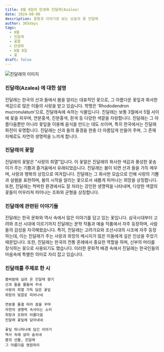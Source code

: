 ```yaml
---
title: 8월 8일의 탄생화 진달래(Azalea)
date: 2024-08-08
description: 꽃말과 이야기로 보는 오늘의 꽃 진달래
author: 365days
tags:
  - 8월
  - 진달래
  - 꽃말
  - 탄생화
  - 8월 8일
  - 꽃
draft: false
---
```


![진달래의 이미지](https://cdn.pixabay.com/photo/2018/05/15/03/08/azaleas-3402117_640.jpg#center)


### 진달래(Azalea) 에 대한 설명

진달래는 한국의 산과 들에서 봄을 알리는 대표적인 꽃으로, 그 아름다운 꽃잎과 화사한 색감으로 많은 이들의 사랑을 받고 있습니다. 학명은 'Rhododendron mucronulatum'으로, 진달래속에 속하는 식물입니다. 진달래는 보통 3월에서 5월 사이에 꽃을 피우며, 연분홍색, 진분홍색, 흰색 등 다양한 색깔을 자랑합니다. 진달래는 그 아름다움뿐만 아니라 꽃잎을 이용해 음식을 만드는 데도 쓰이며, 특히 한국에서는 진달래 화전이 유명합니다. 진달래는 산과 들의 풍경을 한층 더 아름답게 만들어 주며, 그 존재 자체로도 자연의 생명력을 느끼게 합니다.

### 진달래의 꽃말

진달래의 꽃말은 "사랑의 희열"입니다. 이 꽃말은 진달래의 화사한 색감과 풍성한 꽃송이가 주는 기쁨과 즐거움에서 유래되었습니다. 진달래는 봄이 되면 산과 들을 가득 메우며, 사랑과 행복의 상징으로 여겨집니다. 진달래는 그 화사한 모습으로 인해 사랑의 기쁨과 설렘을 표현하며, 봄의 시작을 알리는 꽃으로서 새롭게 피어나는 희망을 상징합니다. 또한, 진달래는 척박한 환경에서도 잘 자라는 강인한 생명력을 나타내며, 다양한 색깔의 꽃들이 어우러져 피어나는 조화와 균형을 상징합니다.

### 진달래에 관련된 이야기들

진달래는 한국 문화와 역사 속에서 많은 이야기를 담고 있는 꽃입니다. 삼국시대부터 고려와 조선 시대에 이르기까지 진달래는 문학 작품과 예술 작품에서 자주 등장하며, 사람들의 감성을 자극해왔습니다. 특히, 진달래는 고려가요와 조선시대의 시조에 자주 등장하는데, 이는 진달래가 주는 사랑과 희망의 메시지가 많은 이들에게 깊은 인상을 주었기 때문입니다. 또한, 진달래는 한국의 전통 혼례에서 중요한 역할을 하며, 신부의 머리를 장식하는 꽃으로 사용되기도 했습니다. 이러한 문화적 배경 속에서 진달래는 한국인들의 마음속에 특별한 의미로 자리 잡고 있습니다.

### 진달래를 주제로 한 시


	봄바람에 실려 온 진달래 향기
	산과 들을 물들여 주네
	사랑의 희열 가득 담은 꽃잎
	희망의 빛깔로 피어나네
	
	연분홍 물결 따라 꿈을 꾸며
	자연의 생명력 속삭이는 소리
	희망과 조화의 아름다움
	진달래 꽃잎에 담아내네
	
	꽃잎 하나하나에 담긴 이야기
	역사 속에 살아 숨쉬네
	봄의 선물, 진달래
	그 아름다움 영원하리

